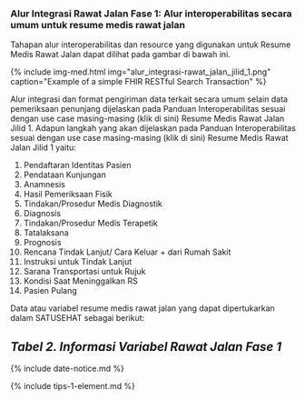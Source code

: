 ### Alur Integrasi Rawat Jalan Fase 1: Alur interoperabilitas secara umum untuk resume medis rawat jalan
Tahapan alur interoperabilitas dan resource yang digunakan untuk Resume Medis Rawat Jalan dapat dilihat pada gambar di bawah ini.

{% include img-med.html img="alur_integrasi-rawat_jalan_jilid_1.png" caption="Example of a simple FHIR RESTful Search Transaction" %}

Alur integrasi dan format pengiriman data terkait secara umum selain data pemeriksaan penunjang dijelaskan pada Panduan Interoperabilitas sesuai dengan use case masing-masing (klik di sini) Resume Medis Rawat Jalan Jilid 1. Adapun langkah yang akan dijelaskan pada Panduan Interoperabilitas sesuai dengan use case masing-masing (klik di sini) Resume Medis Rawat Jalan Jilid 1 yaitu:
1. Pendaftaran Identitas Pasien
2. Pendataan Kunjungan
3. Anamnesis
4. Hasil Pemeriksaan Fisik
9. Tindakan/Prosedur Medis Diagnostik
10. Diagnosis
11. Tindakan/Prosedur Medis Terapetik
12. Tatalaksana
13. Prognosis
14. Rencana Tindak Lanjut/ Cara Keluar + dari Rumah Sakit
  1. Instruksi untuk Tindak Lanjut
  2. Sarana Transportasi untuk Rujuk
15. Kondisi Saat Meninggalkan RS
16. Pasien Pulang

Data atau variabel resume medis rawat jalan yang dapat dipertukarkan dalam SATUSEHAT sebagai berikut:

## *Tabel 2. Informasi Variabel Rawat Jalan Fase 1*

{% include date-notice.md %}

{% include tips-1-element.md %}
